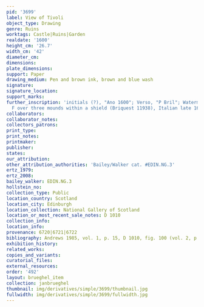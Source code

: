 ```yaml
---
pid: '3699'
label: View of Tivoli
object_type: Drawing
genre: Ruins
worktags: Castle|Ruins|Garden
realdate: '1600'
height_cm: '26.7'
width_cm: '42'
diameter_cm:
dimensions:
plate_dimensions:
support: Paper
drawing_medium: Pen and brown ink, brown and blue wash
signature:
signature_location:
support_marks:
further_inscription: 'initials (?), "Ano 1600"; Verso, "P Bril"; Watermark: Letter
  F over three mounds within a shield (Briquest 11938), Italian late 16th century'
collaborators:
collaborator_notes:
collectors_patrons:
print_type:
print_notes:
printmaker:
publisher:
states:
our_attribution:
other_attribution_authorities: 'Bailey/Walker cat. #EDIN.NG.3'
ertz_1979:
ertz_2008:
bailey_walker: EDIN.NG.3
hollstein_no:
collection_type: Public
location_country: Scotland
location_city: Edinburgh
location_collection: National Gallery of Scotland
location_or_most_recent_sale_notes: D 1010
collection_info:
location_info:
provenance: 6720|6721|6722
bibliography: Andrews 1985, vol. 1, p. 15, D 1010, fig. 100 (vol. 2, p. 25)
exhibition_history:
related_works:
copies_and_variants:
curatorial_files:
external_resources:
order: '492'
layout: brueghel_item
collection: janbrueghel
thumbnail: img/derivatives/simple/3699/thumbnail.jpg
fullwidth: img/derivatives/simple/3699/fullwidth.jpg
---
```

